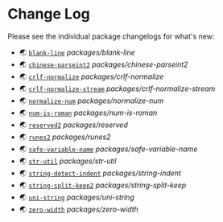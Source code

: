 # Change Log

Please see the individual package changelogs for what's new:

* 🌏 [`blank-line`](./packages/blank-line/CHANGELOG.md "packages/blank-line") *packages/blank-line*
* 🌏 [`chinese-parseint2`](./packages/chinese-parseint2/CHANGELOG.md "packages/chinese-parseint2") *packages/chinese-parseint2*
* 🌏 [`crlf-normalize`](./packages/crlf-normalize/CHANGELOG.md "packages/crlf-normalize") *packages/crlf-normalize*
* 🌏 [`crlf-normalize-stream`](./packages/crlf-normalize-stream/CHANGELOG.md "packages/crlf-normalize-stream") *packages/crlf-normalize-stream*
* 🌏 [`normalize-num`](./packages/normalize-num/CHANGELOG.md "packages/normalize-num") *packages/normalize-num*
* 🌏 [`num-is-roman`](./packages/num-is-roman/CHANGELOG.md "packages/num-is-roman") *packages/num-is-roman*
* 🌏 [`reserved2`](./packages/reserved/CHANGELOG.md "packages/reserved") *packages/reserved*
* 🌏 [`runes2`](./packages/runes2/CHANGELOG.md "packages/runes2") *packages/runes2*
* 🌏 [`safe-variable-name`](./packages/safe-variable-name/CHANGELOG.md "packages/safe-variable-name") *packages/safe-variable-name*
* 🌏 [`str-util`](./packages/str-util/CHANGELOG.md "packages/str-util") *packages/str-util*
* 🌏 [`string-detect-indent`](./packages/string-indent/CHANGELOG.md "packages/string-indent") *packages/string-indent*
* 🌏 [`string-split-keep2`](./packages/string-split-keep/CHANGELOG.md "packages/string-split-keep") *packages/string-split-keep*
* 🌏 [`uni-string`](./packages/uni-string/CHANGELOG.md "packages/uni-string") *packages/uni-string*
* 🌏 [`zero-width`](./packages/zero-width/CHANGELOG.md "packages/zero-width") *packages/zero-width*

